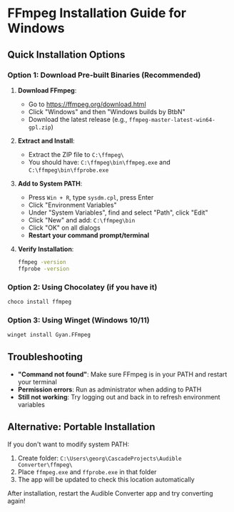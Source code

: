 # FFmpeg Installation Guide for Windows

## Quick Installation Options

### Option 1: Download Pre-built Binaries (Recommended)

1. **Download FFmpeg**:
   - Go to https://ffmpeg.org/download.html
   - Click "Windows" and then "Windows builds by BtbN"
   - Download the latest release (e.g., `ffmpeg-master-latest-win64-gpl.zip`)

2. **Extract and Install**:
   - Extract the ZIP file to `C:\ffmpeg\`
   - You should have: `C:\ffmpeg\bin\ffmpeg.exe` and `C:\ffmpeg\bin\ffprobe.exe`

3. **Add to System PATH**:
   - Press `Win + R`, type `sysdm.cpl`, press Enter
   - Click "Environment Variables"
   - Under "System Variables", find and select "Path", click "Edit"
   - Click "New" and add: `C:\ffmpeg\bin`
   - Click "OK" on all dialogs
   - **Restart your command prompt/terminal**

4. **Verify Installation**:
   ```cmd
   ffmpeg -version
   ffprobe -version
   ```

### Option 2: Using Chocolatey (if you have it)

```cmd
choco install ffmpeg
```

### Option 3: Using Winget (Windows 10/11)

```cmd
winget install Gyan.FFmpeg
```

## Troubleshooting

- **"Command not found"**: Make sure FFmpeg is in your PATH and restart your terminal
- **Permission errors**: Run as administrator when adding to PATH
- **Still not working**: Try logging out and back in to refresh environment variables

## Alternative: Portable Installation

If you don't want to modify system PATH:

1. Create folder: `C:\Users\georg\CascadeProjects\Audible Converter\ffmpeg\`
2. Place `ffmpeg.exe` and `ffprobe.exe` in that folder
3. The app will be updated to check this location automatically

After installation, restart the Audible Converter app and try converting again!
